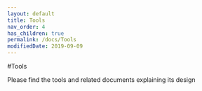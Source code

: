 ```yaml
---
layout: default
title: Tools
nav_order: 4
has_children: true
permalink: /docs/Tools
modifiedDate: 2019-09-09
---
```

#Tools

Please find the tools and related documents explaining its design

